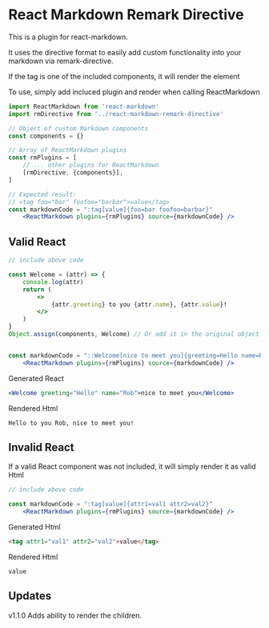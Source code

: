 # React Markdown Remark Directive

This is a plugin for react-markdown.

It uses the directive format to easily add custom functionality into your markdown via remark-directive.

If the tag is one of the included components, it will render the element

To use, simply add incluced plugin and render when calling ReactMarkdown

```jsx
import ReactMarkdown from 'react-markdown'
import rmDirective from '../react-markdown-remark-directive'

// Object of custom Markdown components
const components = {}

// Array of ReactMarkdown plugins
const rmPlugins = [
    // ... other plugins for ReactMarkdown
    [rmDirective, {components}],
]

// Expected result:
// <tag foo="bar" foofoo="barbar">value</tag>
const markdownCode = ":tag[value]{foo=bar foofoo=barbar}"
    <ReactMarkdown plugins={rmPlugins} source={markdownCode} />
```

## Valid React

```jsx
// include above code

const Welcome = (attr) => {
    console.log(attr)
    return (
        <>
            {attr.greeting} to you {attr.name}, {attr.value}!
        </>
    )
}
Object.assign(components, Welcome) // Or add it in the original object


const markdownCode = "::Welcome[nice to meet you]{greeting=Hello name=Rob}"
    <ReactMarkdown plugins={rmPlugins} source={markdownCode} />
```

Generated React
```jsx
<Welcome greeting="Hello" name="Rob">nice to meet you</Welcome>
```

Rendered Html
```
Hello to you Rob, nice to meet you!
```

## Invalid React

If a valid React component was not included, it will simply render it as valid Html

```jsx
// include above code

const markdownCode = ":tag[value]{attr1=val1 attr2=val2}"
    <ReactMarkdown plugins={rmPlugins} source={markdownCode} />
```

Generated Html


```html
<tag attr1="val1" attr2="val2">value</tag>
```

Rendered Html
```
value
```

## Updates
v1.1.0 Adds ability to render the children.
